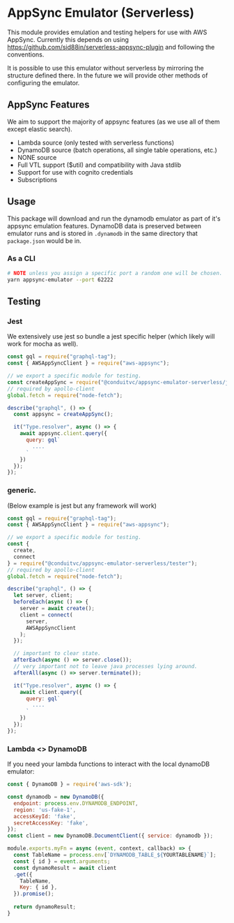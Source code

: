 # AppSync Emulator (Serverless)

This module provides emulation and testing helpers for use with AWS AppSync. Currently this depends on using https://github.com/sid88in/serverless-appsync-plugin and following the conventions.

It is possible to use this emulator without serverless by mirroring the structure defined there. In the future we will provide other methods of configuring the emulator.

## AppSync Features

We aim to support the majority of appsync features (as we use all of them except elastic search).

 - Lambda source (only tested with serverless functions)
 - DynamoDB source (batch operations, all single table operations, etc.)
 - NONE source
 - Full VTL support ($util) and compatibility with Java stdlib
 - Support for use with cognito credentials
 - Subscriptions

## Usage

This package will download and run the dynamodb emulator as part of it's appsync emulation features. DynamoDB data is preserved between emulator runs and is stored in `.dynamodb` in the same directory that `package.json` would be in.

### As a CLI

```sh
# NOTE unless you assign a specific port a random one will be chosen.
yarn appsync-emulator --port 62222
```

## Testing

### Jest

We extensively use jest so bundle a jest specific helper (which likely will work for mocha as well).

```js
const gql = require("graphql-tag");
const { AWSAppSyncClient } = require("aws-appsync");

// we export a specific module for testing.
const createAppSync = require("@conduitvc/appsync-emulator-serverless/jest");
// required by apollo-client
global.fetch = require("node-fetch");

describe("graphql", () => {
  const appsync = createAppSync();

  it("Type.resolver", async () => {
    await appsync.client.query({
      query: gql`
        ....
      `
    })
  });
});
```

### generic.

(Below example is jest but any framework will work)

```js
const gql = require("graphql-tag");
const { AWSAppSyncClient } = require("aws-appsync");

// we export a specific module for testing.
const {
  create,
  connect
} = require("@conduitvc/appsync-emulator-serverless/tester");
// required by apollo-client
global.fetch = require("node-fetch");

describe("graphql", () => {
  let server, client;
  beforeEach(async () => {
    server = await create();
    client = connect(
      server,
      AWSAppSyncClient
    );
  });

  // important to clear state.
  afterEach(async () => server.close());
  // very important not to leave java processes lying around.
  afterAll(async () => server.terminate());

  it("Type.resolver", async () => {
    await client.query({
      query: gql`
        ....
      `
    })
  });
});

```


### Lambda <> DynamoDB

If you need your lambda functions to interact with the local dynamoDB emulator:

```js
const { DynamoDB } = require('aws-sdk');

const dynamodb = new DynamoDB({
  endpoint: process.env.DYNAMODB_ENDPOINT,
  region: 'us-fake-1',
  accessKeyId: 'fake',
  secretAccessKey: 'fake',
});
const client = new DynamoDB.DocumentClient({ service: dynamodb });

module.exports.myFn = async (event, context, callback) => {
  const TableName = process.env[`DYNAMODB_TABLE_${YOURTABLENAME}`];
  const { id } = event.arguments;
  const dynamoResult = await client
  .get({
    TableName,
    Key: { id },
  }).promise();
  
  return dynamoResult;
}
```
